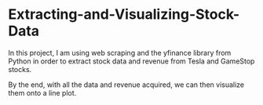 # Extracting-and-Visualizing-Stock-Data

In this project, I am using web scraping and the yfinance library from Python in order to extract stock data and revenue from Tesla and GameStop stocks.

By the end, with all the data and revenue acquired, we can then visualize them onto a line plot.
